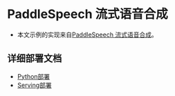 # PaddleSpeech 流式语音合成


- 本文示例的实现来自[PaddleSpeech 流式语音合成](https://github.com/PaddlePaddle/PaddleSpeech/tree/r1.2)。

## 详细部署文档

- [Python部署](python)
- [Serving部署](serving)
